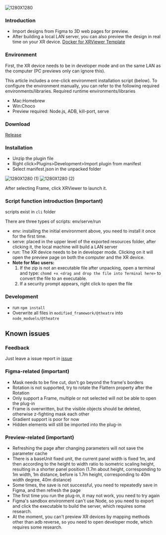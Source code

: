 ![1280X1280](https://user-images.githubusercontent.com/7036706/199702605-00b0a06b-9b67-4c55-ac7a-33f2bb840206.PNG)
### Introduction

- Import designs from Figma to 3D web pages for preview.
- After building a local LAN server, you can also preview the design in real time on your XR device. [Docker for XRViewer Template](https://github.com/MartinRGB/Docker-For-XRViewer-Template)

### Environment
First, the XR device needs to be in developer mode and on the same LAN as the computer (PC previews only can ignore this).

This article includes a one-click environment installation script (below). To configure the environment manually, you can refer to the following required environments/libraries.
Required runtime environments/libraries

- Mac:Homebrew
- Win:Choco
- Preview required: Node.js, ADB, kill-port, serve

### Download
[Release](https://github.com/MartinRGB/XRViewer/releases "Release")

### Installation
- Unzip the plugin file
- Right click>Plugins>Development>Import plugin from manifest
- Select manifest.json in the unpacked folder

![1280X1280 (1)](https://user-images.githubusercontent.com/7036706/199702758-3ad8b547-ac8e-4a60-aac8-0376c48368af.PNG)
![1280X1280 (2)](https://user-images.githubusercontent.com/7036706/199702774-11421e50-2158-4dd4-9141-57bea768d702.PNG)

After selecting Frame, click XRViewer to launch it.

### Script function introduction (Important)

scripts exist in `cli` folder

There are three types of scripts: env/serve/run
- env: installing the initial environment above, you need to install it once for the first time.
- serve: placed in the upper level of the exported resources folder, after clicking it, the local machine will build a LAN server
- run: The XR device needs to be in developer mode. Clicking on it will open the preview page on both the computer and the XR device.
- **Note for Mac users:**
  1. If the zip is not an executable file after unpacking, open a terminal and type:
  `chomd +x <drag and drop the file into Terminal here>` to convert the file to an executable.
  2. If a security prompt appears, right click to open the file

### Development
     
- run `npm install`
- Overwrite all files in `modified_framework/@theatre` into `node_moduels/@theatre`
  
## Known issues

### Feedback
Just leave a issue report in [issue](https://github.com/MartinRGB/XRViewer/issues "here")

### Figma-related (important)
- Mask needs to be fine cut, don't go beyond the frame's borders
- Rotation is not supported, try to rotate the Flattern property after the Rotation
- Only support a Frame, multiple or not selected will not be able to open the plug-in
- Frame is overwritten, but the visible objects should be deleted, otherwise z-fighting mask each other
- Gradient support is poor for now
- Hidden elements will still be imported into the plug-in

### Preview-related (important)
- Refreshing the page after changing parameters will not save the parameter cache
- There is a baseUnit fixed unit, the current panel width is fixed 1m, and then according to the height to width ratio to isometric scaling height, resulting in a shorter panel position (1.7m about height, corresponding to 1m width, 1m distance, before is 1.7m height, corresponding to 40m width degree, 40m distance)
- Some times, the save is not successful, you need to repeatedly save in Figma, and then refresh the page
- The first time you run the plug-in, it may not work, you need to try again
- Figma's sandbox environment can't use Node, so you need to export and click the executable to build the server, which requires some research.
- At the moment, you can't preview XR devices by mapping methods other than adb reverse, so you need to open developer mode, which requires some research.

